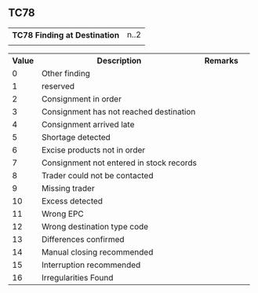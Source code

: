 ## TC78
<table>
 <tr>
  <th>
   TC78 Finding at Destination
  </th>
  <td>
   n..2
  </td>
 </tr>
 <tr>
  <td colspan="2">
  </td>
 </tr>
</table>
<table>
 <tr>
  <th>
   Value
  </th>
  <th>
   Description
  </th>
  <th>
   Remarks
  </th>
 </tr>
 <tr>
  <td>
   0
  </td>
  <td>
   Other finding
  </td>
  <td>
  </td>
  <td>
  </td>
 </tr>
 <tr>
  <td>
   1
  </td>
  <td>
   reserved
  </td>
  <td>
  </td>
  <td>
  </td>
 </tr>
 <tr>
  <td>
   2
  </td>
  <td>
   Consignment in order
  </td>
  <td>
  </td>
  <td>
  </td>
 </tr>
 <tr>
  <td>
   3
  </td>
  <td>
   Consignment has not reached destination
  </td>
  <td>
  </td>
  <td>
  </td>
 </tr>
 <tr>
  <td>
   4
  </td>
  <td>
   Consignment arrived late
  </td>
  <td>
  </td>
  <td>
  </td>
 </tr>
 <tr>
  <td>
   5
  </td>
  <td>
   Shortage detected
  </td>
  <td>
  </td>
  <td>
  </td>
 </tr>
 <tr>
  <td>
   6
  </td>
  <td>
   Excise products not in order
  </td>
  <td>
  </td>
  <td>
  </td>
 </tr>
 <tr>
  <td>
   7
  </td>
  <td>
   Consignment not entered in stock records
  </td>
  <td>
  </td>
  <td>
  </td>
 </tr>
 <tr>
  <td>
   8
  </td>
  <td>
   Trader could not be contacted
  </td>
  <td>
  </td>
  <td>
  </td>
 </tr>
 <tr>
  <td>
   9
  </td>
  <td>
   Missing trader
  </td>
  <td>
  </td>
  <td>
  </td>
 </tr>
 <tr>
  <td>
   10
  </td>
  <td>
   Excess detected
  </td>
  <td>
  </td>
  <td>
  </td>
 </tr>
 <tr>
  <td>
   11
  </td>
  <td>
   Wrong EPC
  </td>
  <td>
  </td>
  <td>
  </td>
 </tr>
 <tr>
  <td>
   12
  </td>
  <td>
   Wrong destination type code
  </td>
  <td>
  </td>
  <td>
  </td>
 </tr>
 <tr>
  <td>
   13
  </td>
  <td>
   Differences confirmed
  </td>
  <td>
  </td>
  <td>
  </td>
 </tr>
 <tr>
  <td>
   14
  </td>
  <td>
   Manual closing recommended
  </td>
  <td>
  </td>
  <td>
  </td>
 </tr>
 <tr>
  <td>
   15
  </td>
  <td>
   Interruption recommended
  </td>
  <td>
  </td>
  <td>
  </td>
 </tr>
 <tr>
  <td>
   16
  </td>
  <td>
   Irregularities Found
  </td>
  <td>
  </td>
  <td>
  </td>
 </tr>
</table>
